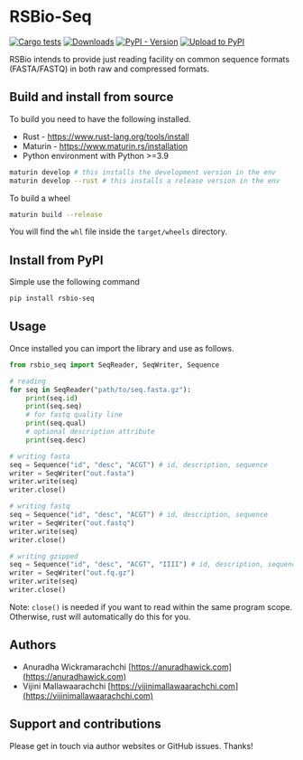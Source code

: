 # RSBio-Seq

[![Cargo tests](https://github.com/anuradhawick/rsbio-seq/actions/workflows/rust_test.yml/badge.svg)](https://github.com/anuradhawick/rsbio-seq/actions/workflows/rust_test.yml)
[![Downloads](https://static.pepy.tech/badge/rsbio-seq)](https://pepy.tech/project/rsbio-seq)
[![PyPI - Version](https://img.shields.io/pypi/v/rsbio-seq)](https://pypi.org/project/rsbio-seq/)
[![Upload to PyPI](https://github.com/anuradhawick/rsbio-seq/actions/workflows/pypi.yml/badge.svg)](https://github.com/anuradhawick/rsbio-seq/actions/workflows/pypi.yml)

RSBio intends to provide just reading facility on common sequence formats (FASTA/FASTQ) in both raw and compressed formats.

## Build and install from source

To build you need to have the following installed.

- Rust - https://www.rust-lang.org/tools/install
- Maturin - https://www.maturin.rs/installation
- Python environment with Python >=3.9

```bash
maturin develop # this installs the development version in the env
maturin develop --rust # this installs a release version in the env
```

To build a wheel

```bash
maturin build --release
```

You will find the `whl` file inside the `target/wheels` directory.

## Install from PyPI

Simple use the following command

```bash
pip install rsbio-seq
```

## Usage

Once installed you can import the library and use as follows.

```python
from rsbio_seq import SeqReader, SeqWriter, Sequence

# reading
for seq in SeqReader("path/to/seq.fasta.gz"):
    print(seq.id)
    print(seq.seq)
    # for fastq quality line
    print(seq.qual)
    # optional description attribute
    print(seq.desc)

# writing fasta
seq = Sequence("id", "desc", "ACGT") # id, description, sequence
writer = SeqWriter("out.fasta")
writer.write(seq)
writer.close()

# writing fastq
seq = Sequence("id", "desc", "ACGT") # id, description, sequence
writer = SeqWriter("out.fastq")
writer.write(seq)
writer.close()

# writing gzipped
seq = Sequence("id", "desc", "ACGT", "IIII") # id, description, sequence, quality
writer = SeqWriter("out.fq.gz")
writer.write(seq)
writer.close()
```

Note: `close()` is needed if you want to read within the same program scope. Otherwise, rust will automatically do this for you.

## Authors

- Anuradha Wickramarachchi [https://anuradhawick.com](https://anuradhawick.com)
- Vijini Mallawaarachchi [https://vijinimallawaarachchi.com](https://vijinimallawaarachchi.com)

## Support and contributions

Please get in touch via author websites or GitHub issues. Thanks!
